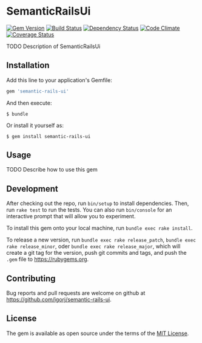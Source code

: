 # SemanticRailsUi

[![Gem Version](http://img.shields.io/gem/v/semantic-rails-ui.svg)][gem]
[![Build Status](http://img.shields.io/travis/igorj/semantic-rails-ui.svg)][travis]
[![Dependency Status](http://img.shields.io/gemnasium/igorj/semantic-rails-ui.svg)][gemnasium]
[![Code Climate](http://img.shields.io/codeclimate/github/igorj/semantic-rails-ui.svg)][codeclimate]
[![Coverage Status](http://img.shields.io/coveralls/igorj/semantic-rails-ui.svg)][coveralls]

[gem]: https://rubygems.org/gems/semantic-rails-ui
[travis]: http://travis-ci.org/igorj/semantic-rails-ui
[gemnasium]: https://gemnasium.com/igorj/semantic-rails-ui
[codeclimate]: https://codeclimate.com/github/igorj/semantic-rails-ui
[coveralls]: https://coveralls.io/r/igorj/semantic-rails-ui


TODO Description of SemanticRailsUi

## Installation

Add this line to your application's Gemfile:

```ruby
gem 'semantic-rails-ui'
```

And then execute:

    $ bundle

Or install it yourself as:

    $ gem install semantic-rails-ui

## Usage

TODO Describe how to use this gem

## Development

After checking out the repo, run `bin/setup` to install dependencies. Then, run `rake test` to run the tests. You can also run `bin/console` for an interactive prompt that will allow you to experiment.

To install this gem onto your local machine, run `bundle exec rake install`. 

To release a new version, run `bundle exec rake release_patch`, `bundle exec rake release_minor`, oder `bundle exec rake release_major`, which will create a git tag for the version, push git commits and tags, and push the `.gem` file to https://rubygems.org.

## Contributing

Bug reports and pull requests are welcome on github at https://github.com/igorj/semantic-rails-ui.

## License

The gem is available as open source under the terms of the [MIT License](http://opensource.org/licenses/MIT).
